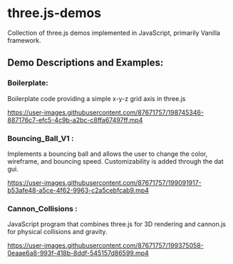 # three.js-demos
Collection of three.js demos implemented in JavaScript, primarily Vanilla framework.

## Demo Descriptions and Examples:
### Boilerplate: 
Boilerplate code providing a simple x-y-z grid axis in three.js

https://user-images.githubusercontent.com/87671757/198745346-887176c7-efc5-4c9b-a2bc-c8ffa67497ff.mp4

### Bouncing_Ball_V1 :
Implements a bouncing ball and allows the user to change the color, wireframe, and bouncing speed. Customizability is added through the dat gui.

https://user-images.githubusercontent.com/87671757/199091917-b53afe48-a5ce-4f62-9963-c2a5cebfcab9.mp4

### Cannon_Collisions :
JavaScript program that combines three.js for 3D rendering and cannon.js for physical collisions and gravity.

https://user-images.githubusercontent.com/87671757/199375058-0eaae6a8-993f-418b-8ddf-545157d86599.mp4
